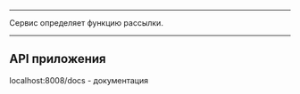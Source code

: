 --------
Сервис определяет функцию рассылки. 

--------

## API приложения

localhost:8008/docs - документация